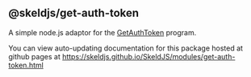 ## @skeldjs/get-auth-token

A simple node.js adaptor for the [GetAuthToken](https://github.com/auproximity/GetAuthToken) program.

You can view auto-updating documentation for this package hosted at github pages at https://skeldjs.github.io/SkeldJS/modules/get-auth-token.html
